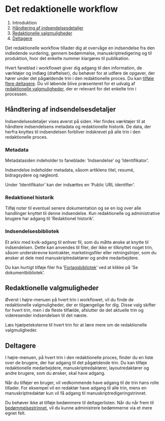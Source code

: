 # Det redaktionelle workflow

1. Introduktion
2. [Håndtering af indsendelsesdetaljer](#håndtering-af-indsendelsesdetaljer)
3. [Redaktionelle valgmuligheder](#redaktionelle-valgmuligheder)
4. [Deltagere](#deltagere)

Det redaktionelle workflow tillader dig at overvåge en indsendelse fra den indledende vurdering, gennem bedømmelse, manuskriptredigering og til produktion, hvor det enkelte nummer klargøres til publikation.

Hvert faneblad i workflowet giver dig adgang til den information, de værktøjer og indlæg \(drøftelser\), du behøver for at udføre de opgaver, der hører under det pågældende trin i den redaktionelle proces. Du kan [tilføje flere deltagere](#deltagere). Du vil løbende blive præsenteret for et udvalg af [redaktionelle valgmuligheder](#redaktionelle-valgmuligheder), der er relevant for det enkelte trin i processen.

## Håndtering af indsendelsesdetaljer

Indsendelsesdetaljer vises øverst på siden. Her findes værktøjer til at håndtere indsendelsens metadata og redaktionelle historik. De data, der herfra knyttes til indsendelsen forbliver indskrevet på alle trin i den redaktionelle proces.

### Metadata

Metadatasiden indeholder to faneblade: ’Indsendelse’ og ’Identifikator’.

Indsendelse indeholder metadata, såsom artiklens titel, resumé, bidragsydere og nøgleord.

Under ’Identifikator’ kan der indsættes en ’Public URL identifier’.

### Redaktionel historik

Tilføj noter til eventuel senere dokumentation og se en log over alle handlinger knyttet til denne indsendelse. Kun redaktionelle og administrative brugere har adgang til ’Redaktionel historik’.

### Indsendelsesbibliotek

Et arkiv med kvik-adgang til enhver fil, som du måtte ønske at knytte til indsendelsen. Dette kan anvendes til filer, der ikke er tilknyttet noget trin, såsom underskrevne kontrakter, marketingsfiler eller retningslinjer, som du ønsker at dele med manuskriptredaktører og andre medarbejdere.

Du kan hurtigt tilføje filer fra ’[Forlagsbibliotek](/settings.md#forlagsbibliotek)’ ved at klikke på ’Se dokumentbibliotek’.

## Redaktionelle valgmuligheder

Øverst i højre-menuen på hvert trin i workflowet, vil du finde de redaktionelle valgmuligheder, der er tilgængelige for dig. Disse valg skifter for hvert trin, men i de fleste tilfælde, afslutter de det aktuelle trin og videresender indsendelsen til det næste.

Læs hjælpeteksterne til hvert trin for at lære mere om de redaktionelle valgmuligheder.

## Deltagere

I højre-menuen, på hvert trin i den redaktionelle proces, finder du en liste over de brugere, der har adgang til det pågældende trin. Du kan tilføje redaktionelle medarbejdere, manuskriptredaktører, layoutredaktører og andre brugere, som du ønsker, skal have adgang.

Når du tilføjer en bruger, vil vedkommende have adgang til de trin hans rolle tillader. For eksempel vil en redaktør have adgang til alle trin, mens en manuskriptredaktør kun vil få adgang til manuskriptredigeringstrinnet.

Du behøver ikke at tilføje bedømmere til deltagerlisten. Når du når frem til [bedømmelsestrinnet](/review.md), vil du kunne administrere bedømmerne via et mere egnet felt.

